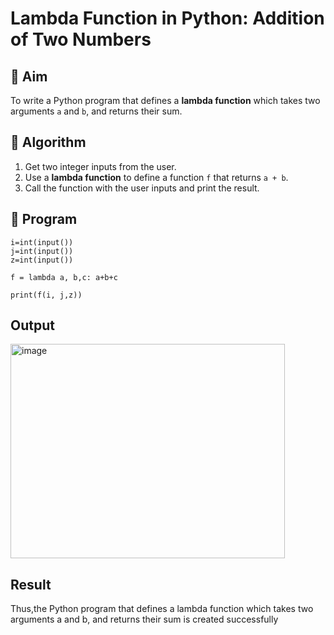 # Lambda Function in Python: Addition of Two Numbers

## 🎯 Aim
To write a Python program that defines a **lambda function** which takes two arguments `a` and `b`, and returns their sum.

## 🧠 Algorithm
1. Get two integer inputs from the user.
2. Use a **lambda function** to define a function `f` that returns `a + b`.
3. Call the function with the user inputs and print the result.

## 🧾 Program
    i=int(input())
    j=int(input())
    z=int(input())
    
    f = lambda a, b,c: a+b+c
    
    print(f(i, j,z))

## Output
<img width="439" height="343" alt="image" src="https://github.com/user-attachments/assets/7e4e34d2-39c0-4ac1-acb1-65acf6c95d55" />

## Result
Thus,the Python program that defines a lambda function which takes two arguments a and b, and returns their sum is created successfully
